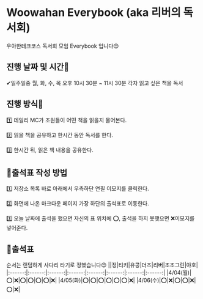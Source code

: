 # Woowahan Everybook (aka 리버의 독서회)
우아한테크코스 독서회 모임 Everybook 입니다😊


## 진행 날짜 및 시간📆

✔일주일중 월, 화, 수, 목 오후 10시 30분 ~ 11시 30분 각자 읽고 싶은 책을 독서 

## 진행 방식🚀
1️⃣ 데일리 MC가 조원들이 어떤 책을 읽을지 물어본다.


2️⃣ 읽을 책을 공유하고 한시간 동안 독서를 한다.


3️⃣ 한시간 뒤, 읽은 책 내용을 공유한다.

## 🔎출석표 작성 방법
1️⃣ 저장소 목록 바로 아래에서 우측하단 연필 이모지를 클릭한다.

2️⃣ 화면에 나온 마크다운 페이지 가장 하단의 출석표로 이동한다.

3️⃣ 오늘 날짜에 출석을 했으면 자신의 표 위치에 ⭕, 출석을 하지 못햇으면 ❌이모지를 넣어준다.

## 📢출석표
순서는 랜덤하게 사다리 타기로 정했습니다😊
||정|티키|유콩|더즈|리버|조조그린|야호|
|:------:|:------:|:------:|:------:|:------:|:------:|:------:|:------:|
|4/04(월)|⭕|❌|⭕|⭕|⭕|⭕|❌|
|4/05(화)|⭕|⭕|⭕|⭕|⭕|⭕|❌|
|4/06(수)|⭕|❌|⭕|⭕|❌|⭕|❌|
